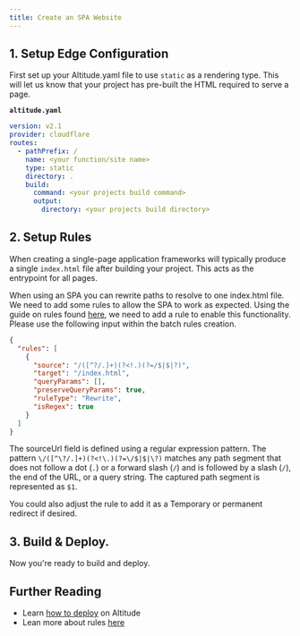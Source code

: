 ```yaml
---
title: Create an SPA Website
---
```


## 1. Setup Edge Configuration

First set up your Altitude.yaml file to use `static` as a rendering type. This will let us know that your project has pre-built the HTML required to serve a page.

**`altitude.yaml`**

```yaml
version: v2.1
provider: cloudflare
routes:
  - pathPrefix: /
    name: <your function/site name>
    type: static
    directory: .
    build:
      command: <your projects build command>
      output:
        directory: <your projects build directory>
```

## 2. Setup Rules

When creating a single-page application frameworks will typically produce a single `index.html` file after building your project. This acts as the entrypoint for all pages.

When using an SPA you can rewrite paths to resolve to one index.html file. We need to add some rules to allow the SPA to work as expected. Using the guide on rules found [here](../edge/rules/), we need to add a rule to enable this functionality. Please use the following input within the batch rules creation.

```json
{
  "rules": [
    {
      "source": "/([^?/.]+)(?<!.)(?=/$|$|?)",
      "target": "/index.html",
      "queryParams": [],
      "preserveQueryParams": true,
      "ruleType": "Rewrite",
      "isRegex": true
    }
  ]
}
```

The sourceUrl field is defined using a regular expression pattern. The pattern `\/([^\?/.]+)(?<!\.)(?=\/$|$|\?)` matches any path segment that does not follow a dot (`.`) or a forward slash (`/`) and is followed by a slash (`/`), the end of the URL, or a query string. The captured path segment is represented as `$1`.

You could also adjust the rule to add it as a Temporary or permanent redirect if desired.

## 3. Build & Deploy.

Now you're ready to build and deploy.

## Further Reading

- Learn [how to deploy](./create-a-site#deploy) on Altitude
- Lean more about rules [here](../edge/rules)
